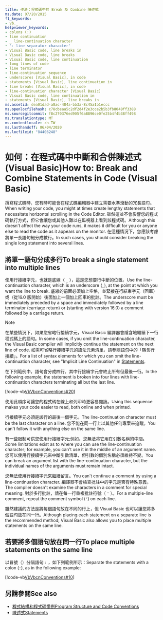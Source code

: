 ```yaml
---
title: 作法：程式碼中的 Break 及 Combine 陳述式
ms.date: 07/20/2015
f1_keywords:
- vb._
helpviewer_keywords:
- colons (:)
- line continuation
- _ line-continuation character
- ': line separator character'
- Visual Basic code, line breaks in
- Visual Basic code, line breaks
- Visual Basic code, line continuation
- long lines of code
- line terminator
- line-continuation sequence
- underscores [Visual Basic], in code
- statements [Visual Basic], line continuation in
- line breaks [Visual Basic], in code
- line-continuation character [Visual Basic]
- Visual Basic code, line continuation in
- statements [Visual Basic], line breaks in
ms.assetid: dea01dad-a8ac-484a-bb3a-8c45a1b1eccc
ms.openlocfilehash: c78cbeaa5c2df2d4f2e3cce2b5b3fb8048ff3388
ms.sourcegitcommit: f8c270376ed905f6a8896ce0fe25b4f4b38ff498
ms.translationtype: MT
ms.contentlocale: zh-TW
ms.lasthandoff: 06/04/2020
ms.locfileid: "84403248"
---
```

# <a name="how-to-break-and-combine-statements-in-code-visual-basic"></a><span data-ttu-id="8641b-102">如何：在程式碼中中斷和合併陳述式 (Visual Basic)</span><span class="sxs-lookup"><span data-stu-id="8641b-102">How to: Break and Combine Statements in Code (Visual Basic)</span></span>

<span data-ttu-id="8641b-103">撰寫程式碼時，您有時可能會在程式碼編輯器中建立需要水準滾動的冗長語句。</span><span class="sxs-lookup"><span data-stu-id="8641b-103">When writing your code, you might at times create lengthy statements that necessitate horizontal scrolling in the Code Editor.</span></span> <span data-ttu-id="8641b-104">雖然這並不會影響您的程式碼執行方式，但它會讓您或其他人難以在監視器上看到該程式碼。</span><span class="sxs-lookup"><span data-stu-id="8641b-104">Although this doesn't affect the way your code runs, it makes it difficult for you or anyone else to read the code as it appears on the monitor.</span></span> <span data-ttu-id="8641b-105">在這種情況下，您應該考慮將單一長語句細分成數行。</span><span class="sxs-lookup"><span data-stu-id="8641b-105">In such cases, you should consider breaking the single long statement into several lines.</span></span>

## <a name="to-break-a-single-statement-into-multiple-lines"></a><span data-ttu-id="8641b-106">將單一語句分成多行</span><span class="sxs-lookup"><span data-stu-id="8641b-106">To break a single statement into multiple lines</span></span>

<span data-ttu-id="8641b-107">使用行接續字元，也就是底線（ `_` ），這是您想要行中斷的位置。</span><span class="sxs-lookup"><span data-stu-id="8641b-107">Use the line-continuation character, which is an underscore (`_`), at the point at which you want the line to break.</span></span> <span data-ttu-id="8641b-108">底線的前面必須加上空格，並緊接在行結束字元（回車）或（從16.0 版開始）後面加上一個加上回車的批註。</span><span class="sxs-lookup"><span data-stu-id="8641b-108">The underscore must be immediately preceded by a space and immediately followed by a line terminator (carriage return) or (starting with version 16.0) a comment followed by a carriage return.</span></span>

  > [!NOTE]
  > <span data-ttu-id="8641b-109">在某些情況下，如果您省略行接續字元，Visual Basic 編譯器會隱含地繼續下一行程式碼上的語句。</span><span class="sxs-lookup"><span data-stu-id="8641b-109">In some cases, if you omit the line-continuation character, the Visual Basic compiler will implicitly continue the statement on the next line of code.</span></span> <span data-ttu-id="8641b-110">如需可省略行接續字元的語法元素清單，請參閱[語句](../language-features/statements.md)中的「隱含行接續」。</span><span class="sxs-lookup"><span data-stu-id="8641b-110">For a list of syntax elements for which you can omit the line-continuation character, see "Implicit Line Continuation" in [Statements](../language-features/statements.md).</span></span>

  <span data-ttu-id="8641b-111">在下列範例中，語句會分成四行，其中行接續字元會終止所有但最後一行。</span><span class="sxs-lookup"><span data-stu-id="8641b-111">In the following example, the statement is broken into four lines with line-continuation characters terminating all but the last line.</span></span>

  [!code-vb[VbVbcnConventions#20](~/samples/snippets/visualbasic/VS_Snippets_VBCSharp/VbVbcnConventions/VB/Class1.vb#20)]

  <span data-ttu-id="8641b-112">使用此順序可讓您的程式碼在線上和列印時更容易閱讀。</span><span class="sxs-lookup"><span data-stu-id="8641b-112">Using this sequence makes your code easier to read, both online and when printed.</span></span>

  <span data-ttu-id="8641b-113">行接續字元必須是該行的最後一個字元。</span><span class="sxs-lookup"><span data-stu-id="8641b-113">The line-continuation character must be the last character on a line.</span></span> <span data-ttu-id="8641b-114">您不能在同一行上以其他任何專案來追蹤。</span><span class="sxs-lookup"><span data-stu-id="8641b-114">You can't follow it with anything else on the same line.</span></span>

  <span data-ttu-id="8641b-115">有一些限制可供您使用行接續字元;例如，您無法將它用在引數名稱的中間。</span><span class="sxs-lookup"><span data-stu-id="8641b-115">Some limitations exist as to where you can use the line-continuation character; for example, you can't use it in the middle of an argument name.</span></span> <span data-ttu-id="8641b-116">您可以使用行接續字元來中斷引數清單，但引數的個別名稱必須維持不變。</span><span class="sxs-lookup"><span data-stu-id="8641b-116">You can break an argument list with the line-continuation character, but the individual names of the arguments must remain intact.</span></span>

  <span data-ttu-id="8641b-117">您無法使用行接續字元來繼續留言。</span><span class="sxs-lookup"><span data-stu-id="8641b-117">You can't continue a comment by using a line-continuation character.</span></span> <span data-ttu-id="8641b-118">編譯器不會檢查批註中的字元是否有特殊意義。</span><span class="sxs-lookup"><span data-stu-id="8641b-118">The compiler doesn't examine the characters in a comment for special meaning.</span></span> <span data-ttu-id="8641b-119">對於多行批註，請在每一行重複批註符號（ `'` ）。</span><span class="sxs-lookup"><span data-stu-id="8641b-119">For a multiple-line comment, repeat the comment symbol (`'`) on each line.</span></span>

 <span data-ttu-id="8641b-120">雖然建議的方法是將每個語句放在不同的行上，但 Visual Basic 也可以讓您將多個語句放在同一行。</span><span class="sxs-lookup"><span data-stu-id="8641b-120">Although placing each statement on a separate line is the recommended method, Visual Basic also allows you to place multiple statements on the same line.</span></span>

## <a name="to-place-multiple-statements-on-the-same-line"></a><span data-ttu-id="8641b-121">若要將多個語句放在同一行</span><span class="sxs-lookup"><span data-stu-id="8641b-121">To place multiple statements on the same line</span></span>

<span data-ttu-id="8641b-122">以冒號（）分隔語句 `:` ，如下列範例所示：</span><span class="sxs-lookup"><span data-stu-id="8641b-122">Separate the statements with a colon (`:`), as in the following example:</span></span>

  [!code-vb[VbVbcnConventions#10](~/samples/snippets/visualbasic/VS_Snippets_VBCSharp/VbVbcnConventions/VB/Class1.vb#10)]

## <a name="see-also"></a><span data-ttu-id="8641b-123">另請參閱</span><span class="sxs-lookup"><span data-stu-id="8641b-123">See also</span></span>

- [<span data-ttu-id="8641b-124">程式結構和程式碼慣例</span><span class="sxs-lookup"><span data-stu-id="8641b-124">Program Structure and Code Conventions</span></span>](program-structure-and-code-conventions.md)
- [<span data-ttu-id="8641b-125">陳述式</span><span class="sxs-lookup"><span data-stu-id="8641b-125">Statements</span></span>](../language-features/statements.md)
